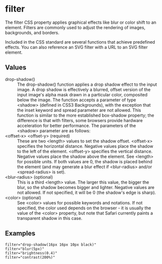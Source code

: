 # filter

The filter CSS property applies graphical effects like blur or color shift to an element. Filters are commonly used to adjust the rendering of images, backgrounds, and borders.

Included in the CSS standard are several functions that achieve predefined effects. You can also reference an SVG filter with a URL to an SVG filter element.

## Values

<dl>
<dt>drop-shadow()</dt>
<dd>The drop-shadow() function applies a drop shadow effect to the input image. A drop shadow is effectively a blurred, offset version of the input image's alpha mask drawn in a particular color, composited below the image. The function accepts a parameter of type &lt;shadow&gt; (defined in CSS3 Backgrounds), with the exception that the inset keyword and spread parameter are not allowed. This function is similar to the more established box-shadow property; the difference is that with filters, some browsers provide hardware acceleration for better performance. The parameters of the &lt;shadow&gt; parameter are as follows:</dd>
<dt>&lt;offset-x&gt; &lt;offset-y&gt; (required)</dt>
<dd>These are two &lt;length&gt; values to set the shadow offset. &lt;offset-x&gt; specifies the horizontal distance. Negative values place the shadow to the left of the element. &lt;offset-y&gt; specifies the vertical distance. Negative values place the shadow above the element. See &lt;length&gt; for possible units.
If both values are 0, the shadow is placed behind the element (and may generate a blur effect if &lt;blur-radius&gt; and/or &lt;spread-radius&gt; is set).</dd>
<dt>&lt;blur-radius&gt; (optional)</dt>
<dd>This is a third &lt;length&gt; value. The larger this value, the bigger the blur, so the shadow becomes bigger and lighter. Negative values are not allowed. If not specified, it will be 0 (the shadow's edge is sharp).</dd>
<dt>&lt;color&gt; (optional)</dt>
<dd>See &lt;color&gt; values for possible keywords and notations. If not specified, the color used depends on the browser - it is usually the value of the &lt;color&gt; property, but note that Safari currently paints a transparent shadow in this case.</dd>
</dl>

## Examples

```
filter="drop-shadow(16px 16px 10px black)"
filter="blur(5px)"
filter="brightness(0.4)"
filter="contrast(200%)"
```
